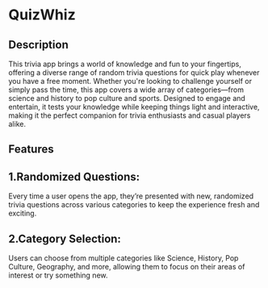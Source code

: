 # QuizWhiz

## Description
This trivia app brings a world of knowledge and fun to your fingertips, offering a diverse range of random trivia questions for quick play whenever you have a free moment. Whether you're looking to challenge yourself or simply pass the time, this app covers a wide array of categories—from science and history to pop culture and sports. Designed to engage and entertain, it tests your knowledge while keeping things light and interactive, making it the perfect companion for trivia enthusiasts and casual players alike.

## Features

## 1.Randomized Questions: 
Every time a user opens the app, they’re presented with new, randomized trivia questions across various categories to keep the experience fresh and exciting.

## 2.Category Selection: 
Users can choose from multiple categories like Science, History, Pop Culture, Geography, and more, allowing them to focus on their areas of interest or try something new.







